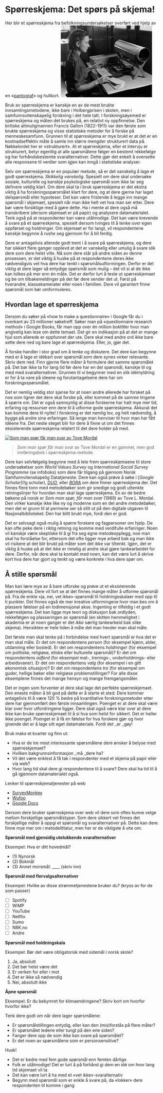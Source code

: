 # Spørreskjema: Det spørs på skjema!


Her blir et spørreskjema fra befolkningsundersøkelser overført ved hjelp av en «<a href="https://snl.no/pantograf%2Fapparat_for_å_gjengi_tegninger">pantograf</a>» og hullkort. <img class="right small" src="../images/pantograph.jpeg" alt="Her blir et spørreskjema fra befolkningsundersøkelser overført ved hjelp av en «pantograf» og hullkort. Dette er fra den amerikanske folketellingen rundt 1940." title="Her blir et spørreskjema fra befolkningsundersøkelser overført ved hjelp av en «pantograf» og hullkort. Dette er fra den amerikanske folketellingen rundt 1940." />

Bruk av spørreskjema er kanskje en av de mest brukte innsamlingsmetodene, ikke bare i Holbergprisen i skolen, men i samfunnsvitenskapelig forskning i det hele tatt. I forskningsøyemed er spørreskjema og måten det brukes på, en relativt ny oppfinnelse. Den britiske altmuligmannen Francis Galton (1822–1911) var den første som brukte spørreskjema og visse statistiske metoder for å forske på menneskesamfunn. Grunnen til at spørreskjema er mye brukt er at det er en kostnadseffektiv måte å samle inn større mengder strukturert data på. Nøkkelordet her er «strukturert». At et spørreskjema, eller et intervju er strukturert, betyr egentlig at alle spørsmålene følger en bestemt rekkefølge og har forhåndsbestemte svaralternativer. Dette gjør det enkelt å oversette alle responsene til verdier som igjen kan inngå i statistiske analyser.

Selv om spørreskjema er en populær metode, så er det vanskelig å lage et godt spørreskjema. _Skikkelig vanskelig_. Spesielt om dere skal undersøke sosiale, kulturelle og kanskje psykologiske spørsmål som ikke lar seg definere veldig klart. Om dere skal ta i bruk spørreskjema er det ekstra viktig å ha forskningsspørsmålet klart for dere, og at dere gjerne har laget delspørsmål eller hypoteser. Det kan være fristende å legge inn mange spørsmål i skjemaet, spesielt når man ikke helt vet hva man ser etter. Dere bør være forsiktige med å gjøre dette. Ha i mente at dere også må transkribere (dersom skjemaet er på papir) og analysere datamaterialet. Tenk også på at respondenter kan være utålmodige. Det kan være krevende å svare på et spørreskjema, spesielt dersom tvinges til å tenke over egen oppførsel og holdninger. Om skjemaet er for langt, vil respondentene kanskje begynne å *rushe* seg gjennom for å bli ferdig.

Dere er antagelivis allerede godt trent i å svare på spørreskjema, og dere har sikkert flere ganger opplevd at det er vanskelig eller umulig å svare slik dere som dere helst ville. Nå som dere står på andre siden av denne prosessen, er det viktig å huske på at respondentene deres ikke nødvendigvis vet hva dere har tenkt i spørsmålsutformingen. Derfor er det viktig at dere lager så entydige spørsmål som mulig – det vil si at de ikke kan tolkes på mer enn én måte. Det er derfor lurt å teste ut spørreskjemaet og be om tilbakemeldinger på det før dere sender det ut. Først på hverandre, klassekamerater eller noen i familien. Dere vil garantert finne spørsmål som bør omformuleres.

## Hvordan lage et spørreskjema

Dersom du søker på «how to make a questionnaire» i Google får du i overkant av 23 millioner søketreff. Søker man på «questionnaire research method» i Google Books, får man opp over én million boktitler hvor man angivelig kan lese om dette temaet. Det gir en indikasjon på at det er mange hjul som allerede er oppfunnet der ute. Dere skal med andre ord ikke bare sette dere ned og bare lage et spørreskjema. Eller, jo, gjør det.

Å forske handler i stor grad om å tenke og diskutere. Det dere kan begynne med er å lage et idékart over spørsmål som dere synes virker relevante. Skriv dem ned. Finn gjerne flere måter å formulere det samme spørsmålet på. Det bør ikke ta for lang tid før dere har en del spørsmål, kanskje til og med med svaralternativer. Grunnen til vi begynner med en slik idémyldring er for å ta vare på ideene og forutantagelsene dere har om forskningsspørsmålet.

Det er nemlig veldig stor sjanse for at noen andre allerede har forsket på noe som ligner det dere skal forske på, eller kommet på de samme tingene å spørre om. Det er også sannsynlig at disse forskerne har hatt mye mer tid, erfaring og ressurser enn dere til å utforme gode spørreskjema. Akkurat det kan komme dere til nytte! I forskning er det nemlig lov, og helt nødvendig, å bygge på andre sine erfaringer. Så lenge man henviser til hvor man har fått idéene fra. Det neste steget blir for dere å finne ut om det finnes eksisterende spørreskjema relatert til det dere holder på med.

[![Som man spør får man svar av Tove Mordal][1]][2]
>   _Som man spør får man svar_ av Tove Mordal er en gammel, men god innføringsbok i spørreskjema-metode.

   [1]: ..images/mordal.png
   [2]: http://urn.nb.no/URN:NBN:no-nb_digibok_2007090704001

Dere kan selvfølgelig begynne med å lete frem spørreskjemaene til store undersøkelser som _World Values Survey_ og _International Social Survey Programme_ (se infoboks) som dere får tilgang på gjennom Norsk Samfunnvitenskapelig Datatjeneste. Dere kan også prøve å søke i [_Google Scholar_](!g scholar), [_DUO_](!g "uio duo"), eller [_BORA_](!g "uib bora") om dere finner spørreskjema der. Det finnes flere tonn med metodebøker som gir snedige og godt uttenkte retningslinjer for hvordan man skal lage spørreskjema. En av de bedre bøkene på norsk er _Som man spør, får man svar_ (1989) av Tove L. Mordal. Den virker kanskje ikke like ny og moderne som en del andre metodebøker, men det er grunn til at permene ser så slitt ut på den digitale utgaven til Nasjonalbiblioteket: Den har blitt brukt mye, fordi den er god.

Det er selvsagt også mulig å spørre forskere og fagpersoner om hjelp. De kan ofte peke dere i riktig retning og komme med verdifulle erfaringer. Noen vil kanskje være skeptiske til å gi fra seg egne metodeopplegg, noe man skal ha forståelse for, ettersom det ofte ligger mye arbeid bak og man ikke vil risikere at det blir brukt på måter som det ikke var tiltenkt. Igjen, det er viktig å huske på at det ikke er rimelig at andre skal gjøre tankearbeidet for dere. Derfor, når dere skal ta kontakt med noen, kan det være lurt å skrive kort hva dere har gjort og tenkt og være konkrete i hva dere spør om.

## Å stille spørsmål

Man kan lære mye av å bare utforske og prøve ut et eksisterende spørreskjema. Dere vil fort se at det finnes mange måter å utforme spørsmål på. Fra de enkle «ja, nei, vet ikke»-spørsmål til holdningsskalaer med opp til ti punkter. Det finnes også de mer kreative utformingene hvor man bes om å plassere følelser på en todimensjonal akse. Ingenting er tilfeldig i et godt spørreskjema. Det kan ligge mye teori og diskusjon bak ordlyden, rekkefølgen og plasseringen av spørsmål (en skitten hemmelighet i akademia er at noen ganger er det _ikke_ særlig tankearbeid bak slike skjema). Hensikten er hele tiden å måle det man hevder man skal måle.

Det første man skal tenke på i forbindelse med hvert spørsmål er hva det er man skal måle. Er det om respondentens _person_ (for eksempel kjønn, alder, utdanning eller bosted). Er det om respondentens _holdninger_ (for eksempel om politiske, religiøse, etiske eller kulturelle spørsmål)? Er det om respondentens _adferd_ (for eksempel mat-, trenings-, underholdnings- eller arbeidsvaner). Er det om respondentens _valg_ (for eksempel i en gitt økonomisk situasjon)? Er det om respondentens _tro_ (for eksempel om guder, hellige bøker eller religiøse problemstillinger? For alle disse eksemplene finnes det mange hensyn og mange fremgangsmåter.

Det er ingen som forventer at dere skal lage det perfekte spørreskjemaet. Den eneste måten å bli god på dette er å starte et sted. Dere kommer antagelivis til å være 120 % bedre på kvantitative forskningsmetoder etter dere har gjennomført den første innsamlingen. Poenget er at dere skal være klar over hvor utfordringene ligger. Dere skal også være klar over at dere ikke kan bruke spørreskjemaet til å si hva som helst for sikkert. Det er heller ikke poenget. Poenget er å få en følelse for hva forskere gjør og hvor givende det er å lage sitt eget datamateriale. Fordi det _er _gøy!

Bruk maks et kvarter og finn ut:

  * Hva er de tre mest interessante spørsmålene dere ønsker å belyse med spørreskjemaet?
  * Hvilken bakgrunnsinformasjon _må _dere ha?
  * Vil det være enklest å få tak i respondenter med et skjema på papir eller via web?
  * Hvor lang tid skal dere gi respondentene til å svare? Dere skal ha tid til å gå igjennom datamaterialet også.

Lenker til spørreskjematjenester på web

  * [SurveyMonkey][7406-0001]
  * [Wufoo][7406-0002]
  * [Google Docs][7406-0003]

[7406-0001]: https://www.surveymonkey.com/
[7406-0002]: http://www.wufoo.com/
[7406-0003]: http://www.google.com/forms/about/

Dersom dere bruker spørreskjema over web vil dere som oftes kunne velge mellom forskjellige spørsmålstyper. Som dere sikkert vet finnes det forskjellige måter å oppgi et spørsmål og svaralternativer på. Dette kan dere finne mye mer om i metodelittatur, men her er de viktigste å vite om:

**Spørsmål med gjensidig utelukkende svaralternativer**

Eksempel: Hva er ditt hovedmål?

-   (1) Nynorsk
-   (2) Bokmål
-   (3) Annet morsmål: ____ (skriv inn)

**Spørsmål med flervalgsalternativer**

Eksempel: Hvilke av disse strømmetjenestene bruker du? (kryss av for de som passer)

-   [ ] Spotify
-   [ ] WiMP
-   [ ] YouTube
-   [ ] Netflix
-   [ ] Sumo
-   [ ] NRK.no
-   [ ] Andre

**Spørsmål med holdningskala**

Eksempel: Bør det være obligatorisk med sidemål i norsk skole?

  1. Ja, absolutt
  2. Det bør helst være det
  3. Er verken for eller i mot
  4. Det er ikke så nødvendig
  5. Nei, absolutt ikke

**Åpne spørsmål**

Eksempel: Er du bekymret for klimaendringene? Skriv kort om hvorfor hvorfor ikke?

Tenk dere godt om når dere lager spørsmålene:

  * Er spørsmålstillingen entydig, eller kan den (mis)forstås på flere måter?
  * Er spørsmålet ledene eller tungt på den ene siden?
  * Fanger dere opp de som ikke kan svare på spørsmålet?
  * Er det noen av spørsmålene som er personsensitive?

Husk!

  * Det er bedre med fem gode spørsmål enn femten dårlige
  * Folk er utålmodige! Det er lurt å på forhånd gi dem en idé om hvor lang tid skjemaet vil ta
  * Det kan være lurt å ha med et «vet ikke»-svaralternativ
  * Begynn med spørsmål som er enkle å svare på, da «lokker» dere respondenten til komme i gang
